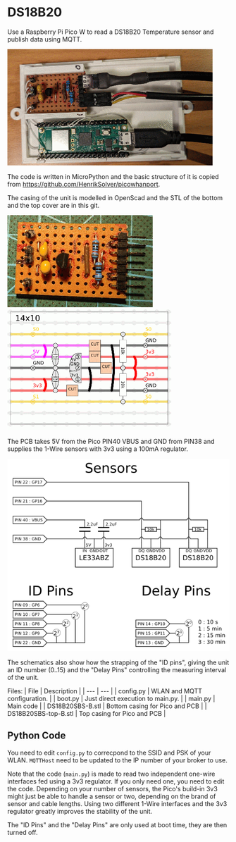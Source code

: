 # DS18B20
Use a Raspberry Pi Pico W to read a DS18B20 Temperature sensor and publish data using MQTT.

![The sensor unit.](Images/mounted-half_size.gif)

The code is written in MicroPython and the basic structure of it is copied from https://github.com/HenrikSolver/picowhanport.

The casing of the unit is modelled in OpenScad and the STL of the bottom and the top cover are in this git.

![The PCB.](Images/PCB-1-half_size.gif)
![PCB Layout](Images/PCB-half_size.gif)

The PCB takes 5V from the Pico PIN40 VBUS and GND from PIN38 and supplies the 1-Wire sensors with 3v3 using a 100mA regulator.

![The schematics.](Images/Schematics.gif)

The schematics also show how the strapping of the "ID pins", giving the unit an ID number (0..15) and the "Delay Pins" controlling the measuring interval of the unit.

Files:
| File | Description |
| --- | --- |
| config.py | WLAN and MQTT configuration. |
| boot.py | Just direct execution to main.py. |
| main.py | Main code |
| DS18B20SBS-B.stl | Bottom casing for Pico and PCB |
| DS18B20SBS-top-B.stl | Top casing for Pico and PCB |

## Python Code
You need to edit `config.py` to correcpond to the SSID and PSK of your WLAN.  `MQTTHost` need to be updated to the IP number of your broker to use.

Note that the code (`main.py`) is made to read two independent
one-wire interfaces fed using a 3v3 regulator.  If you only need one,
you need to edit the code.  Depending on your number of sensors, the
Pico's build-in 3v3 might just be able to handle a sensor or two,
depending on the brand of sensor and cable lengths.
Using two different 1-Wire interfaces and the 3v3 regulator greatly
improves the stability of the unit.

The "ID Pins" and the "Delay Pins" are only used at boot time, they are then turned off.

